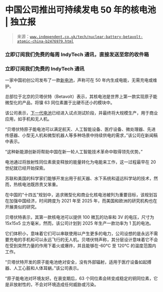 <!--yml

类别：未分类

日期：2024-05-27 14:46:52

-->

# 中国公司推出可持续发电 50 年的核电池 | 独立报

> 来源：[`www.independent.co.uk/tech/nuclear-battery-betavolt-atomic-china-b2476979.html`](https://www.independent.co.uk/tech/nuclear-battery-betavolt-atomic-china-b2476979.html)

### 立即订阅我们免费的每周 IndyTech 通讯，直接发送至您的收件箱

### 立即订阅我们免费的 IndyTech 通讯

一家中国初创公司发布了一款[新电池](https://www.independent.co.uk/tech/electric-car-battery-charge-time-plane-b2375029.html)，声称可在 50 年内生成电能，无需充电或维护。

总部位于北京的贝塔伏特（Betavolt）表示，其核电池是世界上第一款实现原子能微型化的产品，将镍 63 同位素置于比硬币还小的模块中。

该公司表示，[下一代电池](https://www.independent.co.uk/tech/battery-charge-record-harvard-b2476344.html)已经进入试点测试阶段，并最终将大规模生产，用于商业应用，如手机和无人机。

“贝塔伏特原子能电池可以满足航天、人工智能设备、医疗设备、微处理器、先进传感器、小型无人机和微型机器人等多种场景中持续供电的需求，”该公司在新闻稿中表示。

“这种新能源创新将帮助中国在新一轮人工智能技术革命中取得领先优势。”

电池通过将放射性同位素衰变释放的能量转化为电能来工作，这一过程最早在 20 世纪就已经开始探索。

苏联和美国的科学家们能够开发出用于航天器、水下系统和遥远科学站的技术，然而，热核电池既昂贵又笨重。

在中国的“十四五”规划中，追求微型化和商业化核电池被列为重要目标，该规划旨在加强中国经济，时间跨度为 2021 年至 2025 年，而美国和欧洲的研究机构也在开展类似的研究。

贝塔伏特表示，其第一款核电池可以提供 100 微瓦的功率和 3V 的电压，尺寸为 15x15x5 立方毫米，然而，该公司计划到 2025 年生产一款功率为 1 瓦的电池。

它们体积小，意味着它们可以串联使用以产生更多的电力，公司设想的是永远不需要充电的手机和可以永远飞行的无人机。贝塔伏特声称，其分层设计意味着它不会在受到突然力量的作用下着火或爆炸，并且能够在-60°C 至 120°C 的温度范围内工作。

“贝塔伏特开发的原子能电池绝对安全，没有外部辐射，适用于医疗设备如起搏器、人工心脏和人体耳蜗，”该公司表示。

“原子能电池对环境友好。在衰变期后，63 个同位素会转变成稳定的铜同位素，它是非放射性的，不会对环境造成任何威胁或污染。

